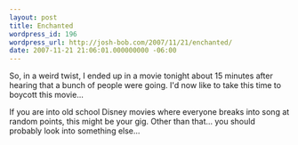 ```yaml
---
layout: post
title: Enchanted
wordpress_id: 196
wordpress_url: http://josh-bob.com/2007/11/21/enchanted/
date: 2007-11-21 21:06:01.000000000 -06:00
---
```

<!--Mime Type of File is image/jpeg --><div><a href="http://josh-bob.com/wp-photos/20071121-210601-1.jpg"><img src="http://josh-bob.com/wp-photos/thumb.20071121-210601-1.jpg" alt="" /></a></div> So, in a weird twist, I ended up in a movie tonight about 15 minutes after hearing that a bunch of people were going. I'd now like to take this time to boycott this movie...
If you are into old school Disney movies where everyone breaks into song at random points, this might be your gig. Other than that... you should probably look into something else...
